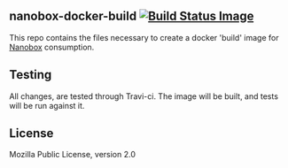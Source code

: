## nanobox-docker-build [![Build Status Image](https://travis-ci.org/nanobox-io/nanobox-docker-build.svg)](https://travis-ci.org/nanobox-io/nanobox-docker-build)

This repo contains the files necessary to create a docker 'build' image for [Nanobox](http://nanobox.io) consumption.

## Testing

All changes, are tested through Travi-ci. The image will be built, and tests will be run against it.

## License

Mozilla Public License, version 2.0
